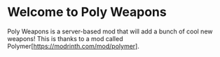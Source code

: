 # Welcome to Poly Weapons
Poly Weapons is a server-based mod that will add a bunch of cool new weapons! This is thanks to a mod called Polymer[https://modrinth.com/mod/polymer].

